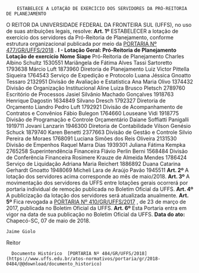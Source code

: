         ESTABELECE A LOTAÇÃO DE EXERCÍCIO DOS SERVIDORES DA PRÓ-REITORIA DE PLANEJAMENTO  

 O REITOR DA UNIVERSIDADE FEDERAL DA FRONTEIRA SUL (UFFS), no uso de suas atribuições legais, resolve:   **Art. 1º** ESTABELECER a lotação de exercício dos servidores da Pró-Reitoria de Planejamento, conforme estrutura organizacional publicada por meio da [PORTARIA Nº 477/GR/UFFS/2018](https://www.uffs.edu.br/atos-normativos/portaria/gr/2018-0477)  . **I - Lotação Geral: Pró-Reitoria de Planejamento**      **Lotação de exercício**    **Nome**    **Siape**      Pró-Reitoria de Planejamento   Charles Albino Schultz   1530551     Mariângela de Fátima Alves Tassi Sartoretto   1793638     Márcio Luft   1873960     Diretoria de Planejamento   Luiz Victor Pittella Siqueira   1764543     Serviço de Expedição e Protocolo   Luana Jéssica Gnoatto Tessaro   2132951     Divisão de Avaliação e Estatística   Ana Maria Olivo   1374432     Divisão de Organização Institucional   Aline Luiza Brusco Pletsch   2789760     Escritório de Processos   Jasiel Silvânio Machado Gonçalves   1918763     Henrique Dagostin   1634849     Silvano Dresch   1792327     Diretoria de Orçamento   Liandro Pedro Luft   1792921     Divisão de Acompanhamento de Contratos e Convênios   Fábio Bulegon   1764660     Louseane Vidi   1918775     Divisão de Programação e Controle Orçamentário   Daiane Soffiatti Panigalli   1919711     Jovani Lanzarin   1946300     Diretoria de Contabilidade   Vilson Genésio Schuck   1879740     Karen Benetti   2377663     Divisão de Gestão e Controle   Silvio Pereira de Moraes   1768091     Luciana Simões dos Reis Oliveira   2131530     Divisão de Empenhos   Raquel Marra Dias   1939301     Juliana Fátima Kempka   2765258     Superintendência Financeira   Flávio Perlin Berni   1568484     Divisão de Conferência Financeira   Rosimere Krauze de Almeida Mendes   1786424     Serviço de Liquidação   Adriana Maria Reichert   1886892     Duana Catarina Gerhardt Gnoatto   1948069     Micheli Lara de Araújo Pavão   1945511       **Art. 2º** A lotação dos servidores acima corresponde ao mês de maio/2018.   **Art. 3º** A movimentação dos servidores da UFFS entre lotações gerais ocorrerá por portaria individual de remoção publicada no Boletim Oficial da UFFS.   **Art. 4º** A publicização da lotação dos servidores será atualizada anualmente.   **Art. 5º** Fica revogada a [PORTARIA Nº 410/GR/UFFS/2017](https://www.uffs.edu.br/atos-normativos/portaria/gr/2017-0410)  , de 23 de março de 2017, publicada no Boletim Oficial da UFFS.   **Art. 6º** Esta Portaria entra em vigor na data de sua publicação no Boletim Oficial da UFFS.      **Data do ato:** Chapecó-SC, 07 de maio de 2018.   
 

    Jaime Giolo   
 Reitor 

      Documento Histórico  [PORTARIA Nº 484/GR/UFFS/2018](https://www.uffs.edu.br/atos-normativos/portaria/gr/2018-0484/@@download/documento_historico)     
      